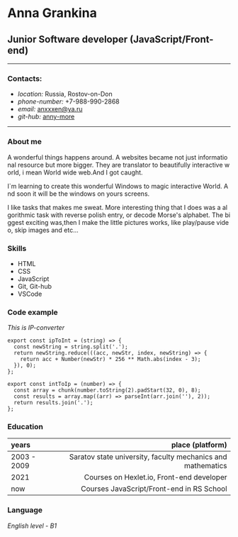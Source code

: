 # Anna Grankina
## Junior Software developer (JavaScript/Front-end)

----------------------------------------------------

### Contacts:
* *location:* Russia, Rostov-on-Don
* *phone-number:* +7-988-990-2868
* *email:* anxxxen@ya.ru
* *git-hub:* [anny-more](https://github.com/anny-more/)

----------------------------------------------------

### About me

A wonderful things happens around. A websites became not just informational resource but more bigger. They are translator to beautifully interactive world, i mean World wide web.And I got caught.

I`m learning to create this wonderful Windows to magic interactive World. And soon it will be the windows on yours screens.

I like tasks that makes me sweat. More interesting thing that I does was a algorithmic task with reverse polish entry, or decode Morse's alphabet. The biggest exciting was,then I make the little pictures works, like play/pause video, skip images and etc...

### Skills

* HTML 
* CSS
* JavaScript 
* Git, Git-hub
* VSCode

### Code example

_This is IP-converter_


    export const ipToInt = (string) => {
      const newString = string.split('.');
      return newString.reduce(((acc, newStr, index, newString) => {
        return acc + Number(newStr) * 256 ** Math.abs(index - 3);
      }), 0);
    };

    export const intToIp = (number) => {
      const array = chunk(number.toString(2).padStart(32, 0), 8);
      const results = array.map((arr) => parseInt(arr.join(''), 2));
      return results.join('.');
    };


### Education

| years       | place (platform)|
| :---------- | --------------------------------------: |
| 2003 - 2009   |   Saratov state university, faculty mechanics and mathematics 
| 2021        |   Courses on Hexlet.io, Front-end developer |
| now         |   Courses JavaScript/Front-end in RS School |

### Language

_English level - B1_
